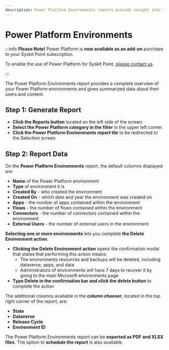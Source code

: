 ```yaml
---
description: Power Platform Environments reports provide insight into the state of your Power Platform environments.
---
```


# Power Platform Environments

:::info
**Please Note!** Power Platform is **now available as an add-on** purchase to your Syskit Point subscription. 

To enable the use of Power Platform for Syskit Point, [please contact us](https://www.syskit.com/contact-us-power-platform/).

:::

The Power Platform Environments report provides a complete overview of your Power Platform environments and gives summarized data about their users and content. 

## Step 1: Generate Report

* **Click the Reports button** located on the left side of the screen.
* **Select the Power Platform category in the filter** in the upper left corner.
* **Click the Power Platform Environments report tile** to be redirected to the Selection screen.

## Step 2: Report Data

On the **Power Platform Environments** report, the default columns displayed are:
      
* **Name** of the Power Platform environment
* **Type** of environment it is
* **Created By** - who created the environment
* **Created On** - which date and year the environment was created on
* **Apps** - the number of apps contained within the environment
* **Flows** - the number of flows contained within the environment
* **Connectors** - the number of connectors contained within the environment
* **External Users** - the number of external users in the environment

**Selecting one or more environments** lets you complete **the Delete Environment action**. 
* **Clicking the Delete Environment action** opens the confirmation modal that states that performing this action means:
  * The environments resources and backups will be deleted, including dataverse, apps, and data
  * Administrators of environments will have 7 days to recover it by going to the main Microsoft environments page
* **Type Delete in the confirmation bar and click the delete button** to complete the action

The additional columns available in the **column chooser**, located in the top right corner of the report, are:
      
* **State**
* **Dataverse**
* **Release Cycle**
* **Environment ID**

The Power Platform Environments report can be **exported as PDF and XLSX files**. The option to **schedule the report** is also available.